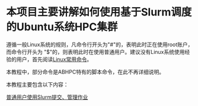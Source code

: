 # 本项目主要讲解如何使用基于Slurm调度的Ubuntu系统HPC集群

遵循一般Linux系统的规则，凡命令行开头为"#"的，表明此时正在使用root账户，而命令行开头为
 "$"的，则表明此时在使用普通用户。建议没有Linux系统使用经验的用户，首先阅读[Linux常用命令](Linux常用命令.md)。

本教程中，部分命令是ABHPC特有的脚本命令，在此不再详细说明。

本教程主要包含以下内容：

[普通用户使用Slurm提交、管理作业](Slurm作业调度系统使用教程.md)

